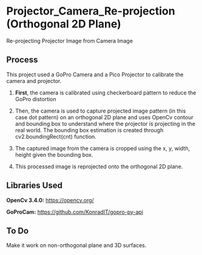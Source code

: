 # Projector_Camera_Re-projection (Orthogonal 2D Plane)
Re-projecting Projector Image from Camera Image

## Process
This project used a GoPro Camera and a Pico Projector to calibrate the camera and projector. <p>
1. **First**, the camera is calibrated using checkerboard pattern to reduce the GoPro distortion <p>
2. Then, the camera is used to capture projected image pattern (in this case dot pattern) on an orthogonal 2D plane and uses OpenCv contour and bounding box to understand where the projector is projecting in the real world. The bounding box estimation is created through cv2.boundingRect(cnt) function. <p>
3. The captured image from the camera is cropped using the x, y, width, height given the bounding box. <p>
4. This processed image is reprojected onto the orthogonal 2D plane.

## Libraries Used
**OpenCv 3.4.0:** https://opencv.org/ <p>
**GoProCam:** https://github.com/KonradIT/gopro-py-api

## To Do
Make it work on non-orthogonal plane and 3D surfaces.
